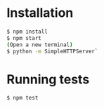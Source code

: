 # Installation
```sh
$ npm install
$ npm start
(Open a new terminal)
$ python -m SimpleHTTPServer`
```

# Running tests
```sh
$ npm test
```
